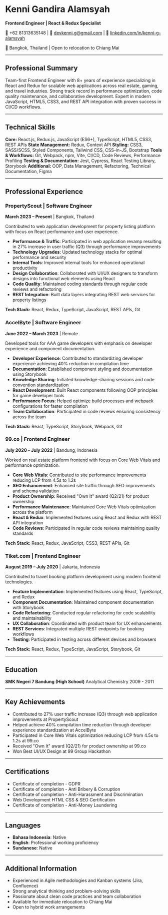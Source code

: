 # Kenni Gandira Alamsyah

**Frontend Engineer | React & Redux Specialist**

📱 +62 81313635148 | 📧 devkenni.g@gmail.com | 🔗 [linkedin.com/in/kenni-g-alamsyah](https://linkedin.com/in/kenni-g-alamsyah)

📍 Bangkok, Thailand | Open to relocation to Chiang Mai

---

## Professional Summary

Team-first Frontend Engineer with 8+ years of experience specializing in React and Redux for scalable web applications across real estate, gaming, and travel industries. Strong track record in performance optimization, code quality maintenance, and collaborative development. Expert in modern JavaScript, HTML5, CSS3, and REST API integration with proven success in CI/CD workflows.

---

## Technical Skills

**Core:** React.js, Redux.js, JavaScript (ES6+), TypeScript, HTML5, CSS3, REST APIs
**State Management:** Redux, Context API
**Styling:** CSS3, SASS/SCSS, Styled Components, Tailwind CSS, CSS-in-JS, Bootstrap
**Tools & Workflows:** Git, Webpack, npm, Vite, CI/CD, Code Reviews, Performance Profiling
**Testing & Documentation:** Jest, Cypress, React Testing Library, Storybook
**Additional:** OOP, Data Management, Refactoring, Technical Documentation, Figma

---

## Professional Experience

### PropertyScout | Software Engineer
**March 2023 – Present** | Bangkok, Thailand

Contributed to web application development for property listing platform with focus on React performance and user experience.

- **Performance & Traffic**: Participated in web application revamp resulting in 27% increase in user traffic (Q3) through performance improvements
- **Technology Upgrades**: Updated technology stacks for optimal performance and security
- **Internal Tools**: Improved internal tools for enhanced operational productivity
- **Design Collaboration**: Collaborated with UI/UX designers to transform designs into functional web elements using React
- **Code Quality**: Maintained coding standards through regular code reviews and refactoring
- **REST Integration**: Built data layers integrating REST web services for property listings

**Tech Stack:** React, Redux, TypeScript, JavaScript, REST APIs, Git

### AccelByte | Software Engineer
**June 2022 – March 2023** | Remote

Developed tools for AAA game developers with emphasis on developer experience and component documentation.

- **Developer Experience**: Contributed to standardizing developer experience achieving 40% reduction in compilation time
- **Documentation**: Established component styling and documentation using Storybook
- **Knowledge Sharing**: Initiated knowledge-sharing sessions and code convention standardization
- **React Development**: Built React components following OOP principles for game developer tools
- **Performance Focus**: Helped optimize build processes and webpack configurations for faster compilation
- **Team Collaboration**: Participated in code reviews ensuring consistency across the team

**Tech Stack:** React, TypeScript, Storybook, Webpack, Git

### 99.co | Frontend Engineer
**July 2020 – July 2022** | Bandung, Indonesia

Worked on real estate platform frontend with focus on Core Web Vitals and performance optimization.

- **Core Web Vitals**: Contributed to site performance improvements reducing LCP from 4.5s to 1.2s
- **SEO Enhancement**: Enhanced site traffic through SEO improvements and schema validation
- **Product Ownership**: Received "Own It" award (Q2/21) for product ownership
- **Performance Maintenance**: Maintained Core Web Vitals optimization across the platform
- **React & Redux**: Implemented features using React and Redux with REST API integration
- **Code Reviews**: Participated in regular code reviews maintaining quality standards

**Tech Stack:** React, Redux, JavaScript, CSS3, REST APIs, Git

### Tiket.com | Frontend Engineer
**August 2019 – July 2020** | Jakarta, Indonesia

Contributed to travel booking platform development using modern frontend technologies.

- **Feature Implementation**: Implemented features using React, TypeScript, and Redux
- **Component Documentation**: Maintained component documentation with Storybook
- **Code Refactoring**: Conducted regular refactoring for code scalability and maintainability
- **UX Collaboration**: Coordinated with product team for UX enhancements
- **REST Services**: Integrated multiple REST endpoints for booking workflows
- **Testing**: Participated in testing across different devices and browsers

**Tech Stack:** React, Redux, TypeScript, JavaScript, Storybook, Git

---

## Education

**SMK Negeri 7 Bandung (High School)**
Analytical Chemistry
2009 - 2011

---

## Key Achievements

- Contributed to 27% user traffic increase (Q3) through web application improvements at PropertyScout
- Helped achieve 40% compilation time reduction through developer experience standardization at AccelByte
- Participated in Core Web Vitals optimization reducing LCP from 4.5s to 1.2s at 99.co
- Received "Own It" award (Q2/21) for product ownership at 99.co
- Won Best UI/UX Design at 99 Group Hackathon

---

## Certifications

- Certificate of completion - GDPR
- Certificate of completion - Anti Bribery & Corruption
- Certificate of completion - Anti-Harassment and Discrimination
- Web Development HTML CSS & SEO Certification
- Certificate of completion - Anti-Money Laundering

---

## Languages

- **Bahasa Indonesia**: Native
- **English**: Professional working proficiency
- **Sundanese**: Native

---

## Additional Information

- Experienced in Agile methodologies and Kanban systems (Jira, Confluence)
- Strong analytical thinking and problem-solving skills
- Passionate about clean code practices and team collaboration
- Available for immediate relocation to Chiang Mai
- Open to hybrid work arrangements